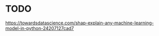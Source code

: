 # TODO

https://towardsdatascience.com/shap-explain-any-machine-learning-model-in-python-24207127cad7